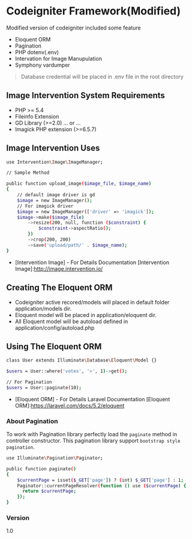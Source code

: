 # Codeigniter Framework(Modified)

Modified version of codeigniter included some feature

  - Eloquent ORM
  - Pagination
  - PHP dotenv(.env)
  - Intervation for Image Manupulation
  - Symphony vardumper

> Database credential will be placed in .env file in the root directory 

## Image Intervention System Requirements

   - PHP >= 5.4
   - Fileinfo Extension
   - GD Library (>=2.0) … or …
   - Imagick PHP extension (>=6.5.7)

## Image Intervention Uses
```sh
use Intervention\Image\ImageManager;

// Sample Method

public function upload_image($image_file, $image_name)
{
    // default image driver is gd
    $image = new ImageManager();
    // For imagick driver
    $image = new ImageManager(['driver' => 'imagick']);
    $image->make($image_file)
        ->resize(200, null, function ($constraint) {
            $constraint->aspectRatio();
        })
        ->crop(200, 200)
        ->save('upload/path/' . $image_name);
}

```
  * [Intervention Image] - For Details Documentation
  [Intervention Image]:<http://image.intervention.io/>

## Creating The Eloquent ORM
  - Codeigniter active recored/models will placed in default folder application/models dir.
  - Eloquent model will be placed in application/eloquent dir.
  - All Eloquent model will be autoload defined in application/config/autoload.php

## Using The Eloquent ORM
```sh
class User extends Illuminate\Database\Eloquent\Model {}

$users = User::where('votes', '>', 1)->get();

// For Pagination
$users = User::paginate(10);
```

* [Eloquent ORM] - For Details Laravel Documentation
  [Eloquent ORM]:<https://laravel.com/docs/5.2/eloquent>

### About Pagination
To work with Pagination library perfectly load the `paginate` method in controller constructor. This
pagination library support `bootstrap style pagination`.
```sh
use Illuminate\Pagination\Paginator;

public function paginate()
{
    $currentPage = isset($_GET['page']) ? (int) $_GET['page'] : 1;
    Paginator::currentPageResolver(function () use ($currentPage) {
      return $currentPage;
    });
}
```

### Version
1.0
